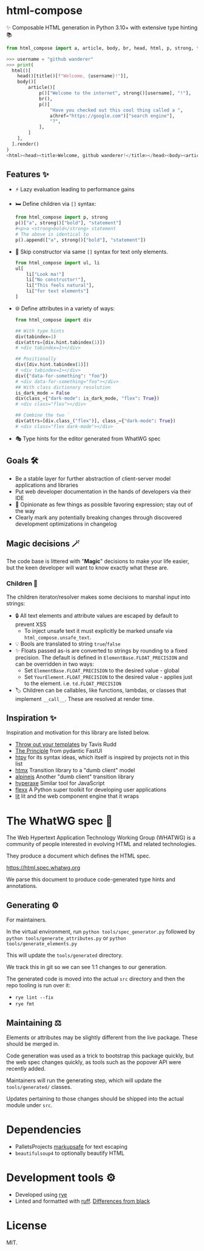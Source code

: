 # html-compose

✨ Composable HTML generation in Python 3.10+ with extensive type hinting 📚

```python
from html_compose import a, article, body, br, head, html, p, strong, title

>>> username = "github wanderer"
>>> print(
  html()[
    head()[title()[f"Welcome, {username}!"]],
    body()[
        article()[
            p()["Welcome to the internet", strong()[username], "!"],
            br(),
            p()[
                "Have you checked out this cool thing called a ",
                a(href="https://google.com")["search engine"],
                "?",
            ],
        ]
    ],
  ].render()
)
<html><head><title>Welcome, github wanderer!</title></head><body><article><p>Welcome to the internet<strong>github wanderer</strong>!</p><br /><p>Have you checked out this cool thing called a <a href="https://google.com">search engine</a>?</p></article></body></html>
```

## Features ✨

- ⚡ Lazy evaluation leading to performance gains
* 🛏 Define children via `[]` syntax:
  ```python
  from html_compose import p, strong
  p()["a", strong()["bold"], "statement"]
  #<p>a <strong>bold</strong> statement
  # The above is identical to
  p().append(["a", strong()["bold"], "statement"])
  ```
* 🧩 Skip constructor via same `[]` syntax for text only elements.
  ```python
  from html_compose import ul, li
  ul[
      li["Look ma!"]
      li["No constructor!"],
      li["This feels natural"],
      li["for text elements"]
  ]
  ```
* 🌐 Define attributes in a variety of ways:
  ```python
  from html_compose import div

  ## With type hints
  div(tabindex=1)
  div(attrs=[div.hint.tabindex(1)])
  # <div tabindex=1></div>
  
  ## Positionally
  div([div.hint.tabindex(1)])
  # <div tabindex=1></div>
  div({"data-for-something": "foo"})
  # <div data-for-something="foo"></div>
  ## With class dictionary resolution
  is_dark_mode = False
  div(class_={"dark-mode": is_dark_mode, "flex": True})
  # <div class="flex"></div>
  
  ## Combine the two `
  div(attrs=[div.class_("flex")], class_={"dark-mode": True})
  # <div class="flex dark-mode"></div>
  ```

- 🎭 Type hints for the editor generated from WhatWG spec

## Goals 🛠️

- Be a stable layer for further abstraction of client-server model applications and libraries
- Put web developer documentation in the hands of developers via their IDE
- 🚀 Opinionate as few things as possible favoring expression; stay out of the way
- Clearly mark any potentially breaking changes through discovered development optimizations in changelog

## Magic decisions 🪄

The code base is littered with "**Magic**" decisions to make your life easier, but the keen developer will want to know exactly what these are.

### Children 🌟

The children iterator/resolver makes some decisions to marshal input into strings:
- 🔒 All text elements and attribute values are escaped by default to prevent XSS
  - To inject unsafe text it must explicitly be marked unsafe via `html_compose.unsafe_text`.
- 💡 Bools are translated to string `true`/`false`
- ✨ Floats passed as-is are converted to strings by rounding to a fixed precision. The default is defined in `ElementBase.FLOAT_PRECISION` and can be overridden in two ways:
  - Set `ElementBase.FLOAT_PRECISION` to the desired value - global
  - Set `YourElement.FLOAT_PRECISION` to the desired value - applies just to the element. i.e. `td.FLOAT_PRECISION`
- 🏷️ Children can be callables, like functions, lambdas, or classes that implement `__call__`. These are resolved at render time.

## Inspiration ✨
Inspiration and motivation for this library are listed below.

- [Throw out your templates](https://github.com/tavisrudd/throw_out_your_templates) by Tavis Rudd
- [The Principle](https://github.com/pydantic/FastUI?tab=readme-ov-file#the-principle-long-version) from pydantic FastUI
- [htpy](https://github.com/pelme/htpy) for its syntax ideas, which itself is inspired by projects not in this list
- [htmx](https://htmx.org/) Transition library to a "dumb client" model
- [alpinejs](https://alpinejs.dev/) Another "dumb client" transition library
- [hyperaxe](https://github.com/ungoldman/hyperaxe) Similar tool for JavaScript
- [flexx](https://github.com/flexxui/flexx) A Python super toolkit for developing user applications
- [lit](https://lit.dev/) lit and the web component engine that it wraps

# The WhatWG spec 📝
The Web Hypertext Application Technology Working Group (WHATWG) is a community of people interested in evolving HTML and related technologies.

They produce a document which defines the HTML spec.

https://html.spec.whatwg.org

We parse this document to produce code-generated type hints and annotations.

## Generating ⚙️

For maintainers.

In the virtual environment, run `python tools/spec_generator.py` followed by `python tools/generate_attributes.py` or `python tools/generate_elements.py`

This will update the `tools/generated` directory.

We track this in git so we can see 1:1 changes to our generation.

The generated code is moved into the actual `src` directory and then the repo tooling is run over it:

- `rye lint --fix`
- `rye fmt`

## Maintaining ⚖️

Elements or attributes may be slightly different from the live package. These should be merged in.

Code generation was used as a trick to bootstrap this package quickly, but the web spec changes quickly, as tools such as the popover API were recently added.

Maintainers will run the generating step, which will update the `tools/generated/` classes.

Updates pertaining to those changes should be shipped into the actual module under `src`.

# Dependencies

- PalletsProjects [markupsafe](https://github.com/pallets/markupsafe/) for text escaping
- `beautifulsoup4` to optionally beautify HTML

# Development tools ⚙️

- Developed using [rye](https://rye.astral.sh/)
- Linted and formatted with [ruff](https://docs.astral.sh/ruff/). [Differences from black](https://docs.astral.sh/ruff/formatter/black/)

# License

MIT.

